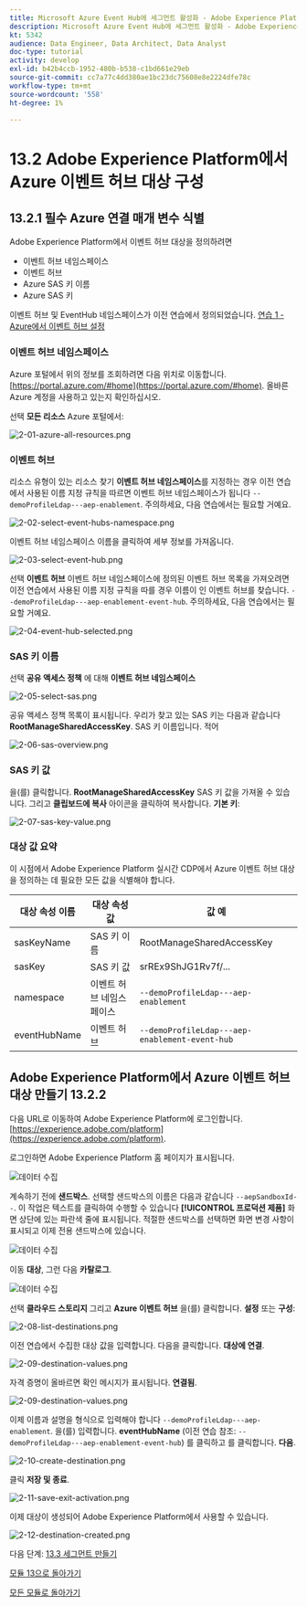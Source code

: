 ```yaml
---
title: Microsoft Azure Event Hub에 세그먼트 활성화 - Adobe Experience Platform에서 이벤트 허브 RTCDP 대상 설정
description: Microsoft Azure Event Hub에 세그먼트 활성화 - Adobe Experience Platform에서 이벤트 허브 RTCDP 대상 설정
kt: 5342
audience: Data Engineer, Data Architect, Data Analyst
doc-type: tutorial
activity: develop
exl-id: b42b4ccb-1952-480b-b538-c1bd661e29eb
source-git-commit: cc7a77c4dd380ae1bc23dc75608e8e2224dfe78c
workflow-type: tm+mt
source-wordcount: '558'
ht-degree: 1%

---
```


# 13.2 Adobe Experience Platform에서 Azure 이벤트 허브 대상 구성

## 13.2.1 필수 Azure 연결 매개 변수 식별

Adobe Experience Platform에서 이벤트 허브 대상을 정의하려면

- 이벤트 허브 네임스페이스
- 이벤트 허브
- Azure SAS 키 이름
- Azure SAS 키

이벤트 허브 및 EventHub 네임스페이스가 이전 연습에서 정의되었습니다. [연습 1 - Azure에서 이벤트 허브 설정](./ex1.md)

### 이벤트 허브 네임스페이스

Azure 포털에서 위의 정보를 조회하려면 다음 위치로 이동합니다. [https://portal.azure.com/#home](https://portal.azure.com/#home). 올바른 Azure 계정을 사용하고 있는지 확인하십시오.

선택 **모든 리소스** Azure 포털에서:

![2-01-azure-all-resources.png](./images/2-01-azure-all-resources.png)

### 이벤트 허브

리소스 유형이 있는 리소스 찾기 **이벤트 허브 네임스페이스**&#x200B;를 지정하는 경우 이전 연습에서 사용된 이름 지정 규칙을 따르면 이벤트 허브 네임스페이스가 됩니다 `--demoProfileLdap---aep-enablement`. 주의하세요, 다음 연습에서는 필요할 거예요.

![2-02-select-event-hubs-namespace.png](./images/2-02-select-event-hubs-namespace.png)

이벤트 허브 네임스페이스 이름을 클릭하여 세부 정보를 가져옵니다.

![2-03-select-event-hub.png](./images/2-03-select-event-hub.png)

선택 **이벤트 허브** 이벤트 허브 네임스페이스에 정의된 이벤트 허브 목록을 가져오려면 이전 연습에서 사용된 이름 지정 규칙을 따를 경우 이름이 인 이벤트 허브를 찾습니다. `--demoProfileLdap---aep-enablement-event-hub`. 주의하세요, 다음 연습에서는 필요할 거예요.

![2-04-event-hub-selected.png](./images/2-04-event-hub-selected.png)

### SAS 키 이름

선택 **공유 액세스 정책** 에 대해 **이벤트 허브 네임스페이스**

![2-05-select-sas.png](./images/2-05-select-sas.png)

공유 액세스 정책 목록이 표시됩니다. 우리가 찾고 있는 SAS 키는 다음과 같습니다 **RootManageSharedAccessKey**. SAS 키 이름입니다. 적어

![2-06-sas-overview.png](./images/2-06-sas-overview.png)

### SAS 키 값

을(를) 클릭합니다. **RootManageSharedAccessKey** SAS 키 값을 가져올 수 있습니다. 그리고 **클립보드에 복사** 아이콘을 클릭하여 복사합니다. **기본 키**:

![2-07-sas-key-value.png](./images/2-07-sas-key-value.png)

### 대상 값 요약

이 시점에서 Adobe Experience Platform 실시간 CDP에서 Azure 이벤트 허브 대상을 정의하는 데 필요한 모든 값을 식별해야 합니다.

| 대상 속성 이름 | 대상 속성 값 | 값 예 |
|---|---|---|
| sasKeyName | SAS 키 이름 | RootManageSharedAccessKey |
| sasKey | SAS 키 값 | srREx9ShJG1Rv7f/... |
| namespace | 이벤트 허브 네임스페이스 | `--demoProfileLdap---aep-enablement` |
| eventHubName | 이벤트 허브 | `--demoProfileLdap---aep-enablement-event-hub` |

## Adobe Experience Platform에서 Azure 이벤트 허브 대상 만들기 13.2.2

다음 URL로 이동하여 Adobe Experience Platform에 로그인합니다. [https://experience.adobe.com/platform](https://experience.adobe.com/platform).

로그인하면 Adobe Experience Platform 홈 페이지가 표시됩니다.

![데이터 수집](../module2/images/home.png)

계속하기 전에 **샌드박스**. 선택할 샌드박스의 이름은 다음과 같습니다 ``--aepSandboxId--``. 이 작업은 텍스트를 클릭하여 수행할 수 있습니다 **[!UICONTROL 프로덕션 제품]** 화면 상단에 있는 파란색 줄에 표시됩니다. 적절한 샌드박스를 선택하면 화면 변경 사항이 표시되고 이제 전용 샌드박스에 있습니다.

![데이터 수집](../module2/images/sb1.png)

이동 **대상**, 그런 다음 **카탈로그**.

![데이터 수집](./images/sb2a.png)

선택 **클라우드 스토리지** 그리고 **Azure 이벤트 허브** 을(를) 클릭합니다. **설정** 또는 **구성**:

![2-08-list-destinations.png](./images/2-08-list-destinations.png)

이전 연습에서 수집한 대상 값을 입력합니다. 다음을 클릭합니다. **대상에 연결**.

![2-09-destination-values.png](./images/2-09-destination-values.png)

자격 증명이 올바르면 확인 메시지가 표시됩니다. **연결됨**.

![2-09-destination-values.png](./images/2-09-destination-valuesa.png)

이제 이름과 설명을 형식으로 입력해야 합니다 `--demoProfileLdap---aep-enablement`. 을(를) 입력합니다. **eventHubName** (이전 연습 참조: `--demoProfileLdap---aep-enablement-event-hub`) 를 클릭하고 를 클릭합니다. **다음**.

![2-10-create-destination.png](./images/2-10-create-destination.png)

클릭 **저장 및 종료**.

![2-11-save-exit-activation.png](./images/2-11-save-exit-activation.png)

이제 대상이 생성되어 Adobe Experience Platform에서 사용할 수 있습니다.

![2-12-destination-created.png](./images/2-12-destination-created.png)

다음 단계: [13.3 세그먼트 만들기](./ex3.md)

[모듈 13으로 돌아가기](./segment-activation-microsoft-azure-eventhub.md)

[모든 모듈로 돌아가기](./../../overview.md)
